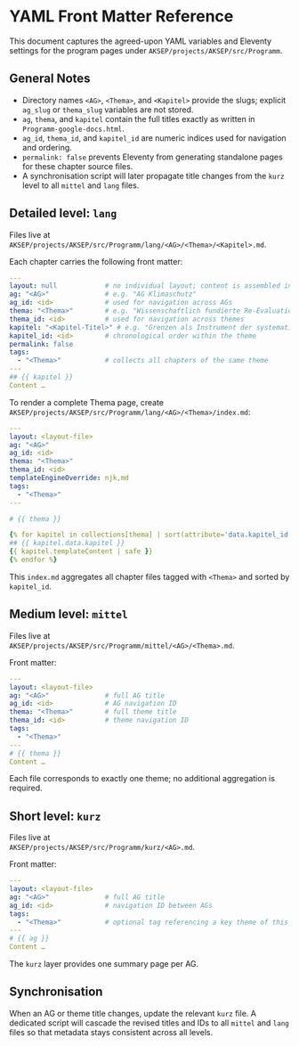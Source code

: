 # YAML Front Matter Reference

This document captures the agreed-upon YAML variables and Eleventy settings for the program pages under `AKSEP/projects/AKSEP/src/Programm`.

## General Notes
- Directory names `<AG>`, `<Thema>`, and `<Kapitel>` provide the slugs; explicit `ag_slug` or `thema_slug` variables are not stored.
- `ag`, `thema`, and `kapitel` contain the full titles exactly as written in `Programm-google-docs.html`.
- `ag_id`, `thema_id`, and `kapitel_id` are numeric indices used for navigation and ordering.
- `permalink: false` prevents Eleventy from generating standalone pages for these chapter source files.
- A synchronisation script will later propagate title changes from the `kurz` level to all `mittel` and `lang` files.

## Detailed level: `lang`
Files live at  
`AKSEP/projects/AKSEP/src/Programm/lang/<AG>/<Thema>/<Kapitel>.md`.

Each chapter carries the following front matter:

```yaml
---
layout: null            # no individual layout; content is assembled into the theme page
ag: "<AG>"              # e.g. "AG Klimaschutz"
ag_id: <id>             # used for navigation across AGs
thema: "<Thema>"        # e.g. "Wissenschaftlich fundierte Re-Evaluation offizieller Ernährungsempfehlungen"
thema_id: <id>          # used for navigation across themes
kapitel: "<Kapitel-Titel>" # e.g. "Grenzen als Instrument der systematischen Erfassung und Sicherheit"
kapitel_id: <id>        # chronological order within the theme
permalink: false
tags:
  - "<Thema>"           # collects all chapters of the same theme
---
## {{ kapitel }}
Content …
```

To render a complete Thema page, create  
`AKSEP/projects/AKSEP/src/Programm/lang/<AG>/<Thema>/index.md`:

```yaml
---
layout: <layout-file>
ag: "<AG>"
ag_id: <id>
thema: "<Thema>"
thema_id: <id>
templateEngineOverride: njk,md
tags:
  - "<Thema>"
---

# {{ thema }}

{% for kapitel in collections[thema] | sort(attribute='data.kapitel_id') %}
## {{ kapitel.data.kapitel }}
{{ kapitel.templateContent | safe }}
{% endfor %}
```

This `index.md` aggregates all chapter files tagged with `<Thema>` and sorted by `kapitel_id`.

## Medium level: `mittel`
Files live at  
`AKSEP/projects/AKSEP/src/Programm/mittel/<AG>/<Thema>.md`.

Front matter:

```yaml
---
layout: <layout-file>
ag: "<AG>"              # full AG title
ag_id: <id>             # AG navigation ID
thema: "<Thema>"        # full theme title
thema_id: <id>          # theme navigation ID
tags:
  - "<Thema>"
---
# {{ thema }}
Content …
```

Each file corresponds to exactly one theme; no additional aggregation is required.

## Short level: `kurz`
Files live at  
`AKSEP/projects/AKSEP/src/Programm/kurz/<AG>.md`.

Front matter:

```yaml
---
layout: <layout-file>
ag: "<AG>"              # full AG title
ag_id: <id>             # navigation ID between AGs
tags:
  - "<Thema>"           # optional tag referencing a key theme of this AG
---
# {{ ag }}
Content …
```

The `kurz` layer provides one summary page per AG.

## Synchronisation
When an AG or theme title changes, update the relevant `kurz` file. A dedicated script will cascade the revised titles and IDs to all `mittel` and `lang` files so that metadata stays consistent across all levels.

